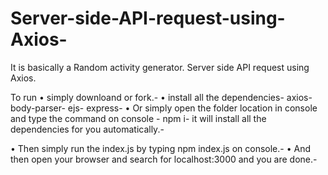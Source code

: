 # Server-side-API-request-using-Axios-
It is basically a Random activity generator. Server side API request using Axios.

To run
 • simply downloand or fork.-
 • install all the dependencies-
        axios-
        body-parser-
        ejs-
        express-
• Or simply open the folder location in console and type the command on console -  npm i-
        it will install all the dependencies for you automatically.-

• Then simply run the index.js by typing npm index.js on console.-
• And then open your browser and search for localhost:3000 and you are done.-
